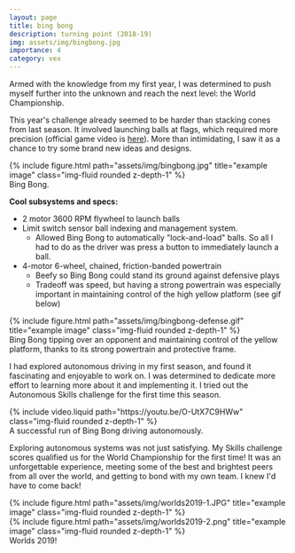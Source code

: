 ```yaml
---
layout: page
title: bing bong
description: turning point (2018-19)
img: assets/img/bingbong.jpg
importance: 4
category: vex
---
```



Armed with the knowledge from my first year, I was determined to push myself further into the unknown and reach the next level: the World Championship. 

This year's challenge already seemed to be harder than stacking cones from last season. It involved launching balls at flags, which required more precision (official game video is [here](https://www.youtube.com/watch?v=CDDGBcs0TFM)). More than intimidating, I saw it as a chance to try some brand new ideas and designs.

<div class="row">
    <div class="col-sm mt-3 mt-md-0">
        {% include figure.html path="assets/img/bingbong.jpg" title="example image" class="img-fluid rounded z-depth-1" %}
    </div>
</div>
<div class="caption">
    Bing Bong.
</div>

**Cool subsystems and specs:**
- 2 motor 3600 RPM flywheel to launch balls
- Limit switch sensor ball indexing and management system. 
    - Allowed Bing Bong to automatically "lock-and-load" balls. So all I had to do as the driver was press a button to immediately launch a ball.
- 4-motor 6-wheel, chained, friction-banded powertrain
    - Beefy so Bing Bong could stand its ground against defensive plays
    - Tradeoff was speed, but having a strong powertrain was especially important in maintaining control of the high yellow platform (see gif below)

<div class="row">
    <div class="col-sm mt-3 mt-md-0">
        {% include figure.html path="assets/img/bingbong-defense.gif" title="example image" class="img-fluid rounded z-depth-1" %}
    </div>
</div>
<div class="caption">
    Bing Bong tipping over an opponent and maintaining control of the yellow platform, thanks to its strong powertrain and protective frame.
</div>


I had explored autonomous driving in my first season, and found it fascinating and enjoyable to work on. I was  determined to dedicate more effort to learning more about it and implementing it. I tried out the Autonomous Skills challenge for the first time this season.

<div class="row">
    <div class="col-sm mt-3 mt-md-0">
        <!-- {% include video.liquid path="assets/video/bingbong-skills-vid.mp4" class="img-fluid rounded z-depth-1" controls=true autoplay=true %} -->
        {% include video.liquid path="https://youtu.be/O-UtX7C9HWw" class="img-fluid rounded z-depth-1" %}
    </div>
</div>
<div class="caption">
    A successful run of Bing Bong driving autonomously.
</div>


Exploring autonomous systems was not just satisfying. My Skills challenge scores qualified us for the World Championship for the first time! It was an unforgettable experience, meeting some of the best and brightest peers from all over the world, and getting to bond with my own team. I knew I'd have to come back!
<div class="row">
    <div class="col-sm mt-3 mt-md-0">
        {% include figure.html path="assets/img/worlds2019-1.JPG" title="example image" class="img-fluid rounded z-depth-1" %}
    </div>
    <div class="col-sm mt-3 mt-md-0">
        {% include figure.html path="assets/img/worlds2019-2.png" title="example image" class="img-fluid rounded z-depth-1" %}
    </div>
</div>
<div class="caption">
    Worlds 2019!
</div>